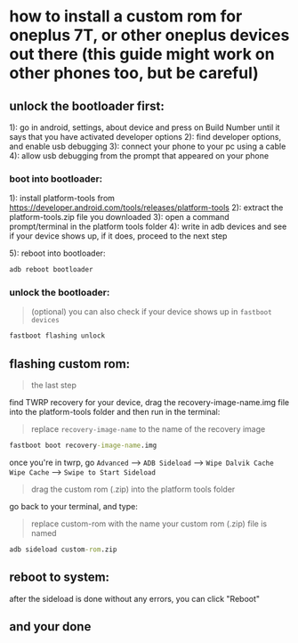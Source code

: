 # how to install a custom rom for oneplus 7T, or other oneplus devices out there (this guide might work on other phones too, but be careful)

## unlock the bootloader first:

1): go in android, settings, about device and press on Build Number until it says that you have activated developer options
2): find developer options, and enable usb debugging
3): connect your phone to your pc using a cable
4): allow usb debugging from the prompt that appeared on your phone

### boot into bootloader:
1): install platform-tools from https://developer.android.com/tools/releases/platform-tools
2): extract the platform-tools.zip file you downloaded
3): open a command prompt/terminal in the platform tools folder
4): write in adb devices and see if your device shows up, if it does, proceed to the next step

5): reboot into bootloader:

```cmd
adb reboot bootloader
```

### unlock the bootloader:

> (optional) you can also check if your device shows up in `fastboot devices`

```cmd
fastboot flashing unlock
```

## flashing custom rom:

> the last step

find TWRP recovery for your device, drag the recovery-image-name.img file into the platform-tools folder and then run in the terminal:

> replace `recovery-image-name` to the name of the recovery image

```cmd
fastboot boot recovery-image-name.img
```

once you're in twrp, go `Advanced` --> `ADB Sideload` --> `Wipe Dalvik Cache` `Wipe Cache` --> `Swipe to Start Sideload`

> drag the custom rom (.zip) into the platform tools folder

go back to your terminal, and type:

> replace custom-rom with the name your custom rom (.zip) file is named

```cmd
adb sideload custom-rom.zip
```

## reboot to system:
after the sideload is done without any errors, you can click "Reboot"


## and your done
